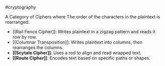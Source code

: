 #cryptography 

A Category of Ciphers where The order of the characters in the plaintext is rearranged.
- [[Rail Fence Cipher]]: Writes plaintext in a zigzag pattern and reads it row by row.
- [[Columnar Transposition]]: Writes plaintext into columns, then rearranges the columns.
- **[[Scytale Cipher]]**: Uses a rod to align and read wrapped text.
- **[[Route Cipher]]**: Encodes text based on specific paths or shapes.